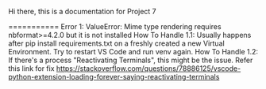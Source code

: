 Hi there, this is a documentation for Project 7

===========
Error 1: ValueError: Mime type rendering requires nbformat>=4.2.0 but it is not installed
How To Handle 1.1: Usually happens after pip install requirements.txt on a freshly created a new Virtual Environment. Try to restart VS Code and run venv again.
How To Handle 1.2: If there's a process "Reactivating Terminals", this might be the issue. Refer this link for fix https://stackoverflow.com/questions/78886125/vscode-python-extension-loading-forever-saying-reactivating-terminals